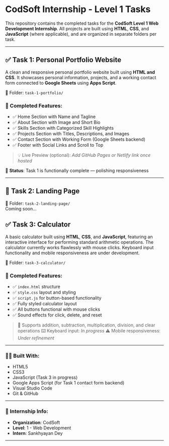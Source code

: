 # CodSoft Internship - Level 1 Tasks

This repository contains the completed tasks for the **CodSoft Level 1 Web Development Internship**. All projects are built using **HTML**, **CSS**, and **JavaScript** (where applicable), and are organized in separate folders per task.

---

## ✅ Task 1: Personal Portfolio Website

A clean and responsive personal portfolio website built using **HTML and CSS**. It showcases personal information, projects, and a working contact form connected to **Google Sheets** using **Apps Script**.

📂 Folder: `task-1-portfolio/`

### 🔹 Completed Features:
- ✅ Home Section with Name and Tagline
- ✅ About Section with Image and Short Bio
- ✅ Skills Section with Categorized Skill Highlights 
- ✅ Projects Section with Titles, Descriptions, and Images
- ✅ Contact Section with Working Form (Google Sheets backend)
- ✅ Footer with Social Links and Scroll to Top

> 💡 Live Preview (optional): _Add GitHub Pages or Netlify link once hosted_

📌 **Status**: Task 1 is functionally complete — polishing responsiveness

---

## 🚧 Task 2: Landing Page  
📂 Folder: `task-2-landing-page/`  
Coming soon...

## ✅ Task 3: Calculator

A basic calculator built using **HTML**, **CSS**, and **JavaScript**, featuring an interactive interface for performing standard arithmetic operations.
The calculator currently works flawlessly with mouse clicks. Keyboard input functionality and mobile responsiveness are under development.

📂 Folder: `task-3-calculator/`

### 🔹 Completed Features:
- ✅ `index.html` structure  
- ✅ `style.css` layout and styling  
- ✅ `script.js` for button-based functionality
- ✅ Fully styled calculator layout
- ✅ All buttons functional with mouse clicks
- ✅ Sound effects for click, delete, and reset

> 🧮 Supports addition, subtraction, multiplication, division, and clear operations
> ⌨️ Keyboard input: *In progress*
> ⚠️ Mobile responsiveness: *Under refinement*

---

### 👨‍💻 Built With:
- HTML5
- CSS3
- JavaScript (Task 3 in progress)  
- Google Apps Script (for Task 1 contact form backend)
- Visual Studio Code
- Git & GitHub

---

### 📅 Internship Info:
- **Organization**: CodSoft
- **Level**: 1 - Web Development
- **Intern**: Sankhyayan Dey

---
